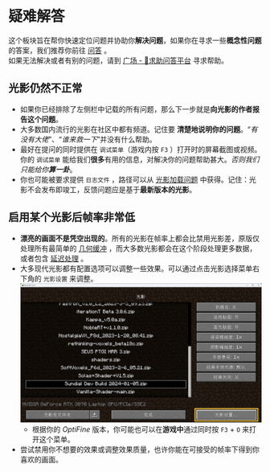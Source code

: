 # 疑难解答

这个板块旨在帮你快速定位问题并协助你**解决问题**，如果你在寻求一些**概念性问题**的答案，我们推荐你前往 [问答](../qas/README.md) 。  
如果无法解决或者有别的问题，请到 [广场 - 🌹求助问答平台](https://pd.qq.com/s/ly2623ty) 寻求帮助。

## 光影仍然不正常

- 如果你已经排除了左侧栏中记载的所有问题，那么下一步就是**向光影的作者报告这个问题**。
- 大多数国内流行的光影在社区中都有频道。记住要 **清楚地说明你的问题**。“*有没有大佬*”、“*谁来救一下*”并没有什么帮助。
- 最好在提问的同时提供在 `调试菜单`（游戏内按 `F3` ）打开时的屏幕截图或视频。你的 `调试菜单` 能给我们**很多**有用的信息，对解决你的问题帮助甚大。*否则我们只能给你**算一卦***。
- 你也可能被要求提供 `日志文件` ，路径可以从 [光影加载问题](je/shaders.md#游戏未崩溃-但画面看起来不正常) 中获得。记住：光影不会发布即竣工，反馈问题应是基于**最新版本的光影**。

## 启用某个光影后帧率非常低

- **漂亮的画面不是凭空出现的**。所有的光影在帧率上都会比禁用光影差，原版仅处理所有最简单的 [几何缓冲](../terms.md#几何缓冲-阶段) ，而大多数光影都会在这个阶段处理更多数据，或者包含 [延迟处理](../terms.md#延迟处理-阶段) 。
- 大多现代光影都有配置选项可以调整一些效果。可以通过点击光影选择菜单右下角的 `光影设置` 来调整。
![光影设置](/images/library/troubleshoot/shader_options.png)
  - 根据你的 *OptiFine* 版本，你可能也可以在**游戏中**通过同时按 `F3` + `O` 来打开这个菜单。
- 尝试禁用你不想要的效果或调整效果质量，也许你能在可接受的帧率下得到你喜欢的画面。
